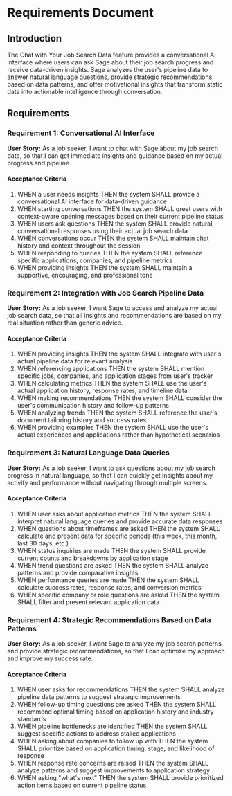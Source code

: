# Requirements Document

## Introduction

The Chat with Your Job Search Data feature provides a conversational AI interface where users can ask Sage about their job search progress and receive data-driven insights. Sage analyzes the user's pipeline data to answer natural language questions, provide strategic recommendations based on data patterns, and offer motivational insights that transform static data into actionable intelligence through conversation.

## Requirements

### Requirement 1: Conversational AI Interface

**User Story:** As a job seeker, I want to chat with Sage about my job search data, so that I can get immediate insights and guidance based on my actual progress and pipeline.

#### Acceptance Criteria

1. WHEN a user needs insights THEN the system SHALL provide a conversational AI interface for data-driven guidance
2. WHEN starting conversations THEN the system SHALL greet users with context-aware opening messages based on their current pipeline status
3. WHEN users ask questions THEN the system SHALL provide natural, conversational responses using their actual job search data
4. WHEN conversations occur THEN the system SHALL maintain chat history and context throughout the session
5. WHEN responding to queries THEN the system SHALL reference specific applications, companies, and pipeline metrics
6. WHEN providing insights THEN the system SHALL maintain a supportive, encouraging, and professional tone

### Requirement 2: Integration with Job Search Pipeline Data

**User Story:** As a job seeker, I want Sage to access and analyze my actual job search data, so that all insights and recommendations are based on my real situation rather than generic advice.

#### Acceptance Criteria

1. WHEN providing insights THEN the system SHALL integrate with user's actual pipeline data for relevant analysis
2. WHEN referencing applications THEN the system SHALL mention specific jobs, companies, and application stages from user's tracker
3. WHEN calculating metrics THEN the system SHALL use the user's actual application history, response rates, and timeline data
4. WHEN making recommendations THEN the system SHALL consider the user's communication history and follow-up patterns
5. WHEN analyzing trends THEN the system SHALL reference the user's document tailoring history and success rates
6. WHEN providing examples THEN the system SHALL use the user's actual experiences and applications rather than hypothetical scenarios

### Requirement 3: Natural Language Data Queries

**User Story:** As a job seeker, I want to ask questions about my job search progress in natural language, so that I can quickly get insights about my activity and performance without navigating through multiple screens.

#### Acceptance Criteria

1. WHEN user asks about application metrics THEN the system SHALL interpret natural language queries and provide accurate data responses
2. WHEN questions about timeframes are asked THEN the system SHALL calculate and present data for specific periods (this week, this month, last 30 days, etc.)
3. WHEN status inquiries are made THEN the system SHALL provide current counts and breakdowns by application stage
4. WHEN trend questions are asked THEN the system SHALL analyze patterns and provide comparative insights
5. WHEN performance queries are made THEN the system SHALL calculate success rates, response rates, and conversion metrics
6. WHEN specific company or role questions are asked THEN the system SHALL filter and present relevant application data

### Requirement 4: Strategic Recommendations Based on Data Patterns

**User Story:** As a job seeker, I want Sage to analyze my job search patterns and provide strategic recommendations, so that I can optimize my approach and improve my success rate.

#### Acceptance Criteria

1. WHEN user asks for recommendations THEN the system SHALL analyze pipeline data patterns to suggest strategic improvements
2. WHEN follow-up timing questions are asked THEN the system SHALL recommend optimal timing based on application history and industry standards
3. WHEN pipeline bottlenecks are identified THEN the system SHALL suggest specific actions to address stalled applications
4. WHEN asking about companies to follow up with THEN the system SHALL prioritize based on application timing, stage, and likelihood of response
5. WHEN response rate concerns are raised THEN the system SHALL analyze patterns and suggest improvements to application strategy
6. WHEN asking "what's next" THEN the system SHALL provide prioritized action items based on current pipeline status
